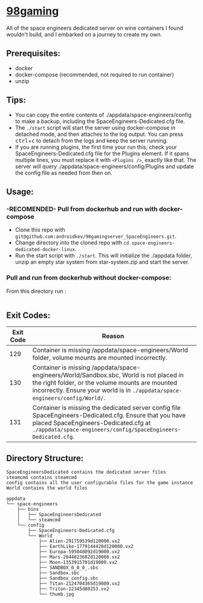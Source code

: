 # [98gaming](https://github.com/androidkev/98gamingserver_SpaceEngineers)

All of the space engineers dedicated server on wine containers I found wouldn't build, and I embarked on a journey to create my own.

## Prerequisites:
* docker
* docker-compose (recommended, not required to run container)
* unzip

## Tips:
* You can copy the entire contents of ./appdata/space-engineers/config to make a backup, including the SpaceEngineers-Dedicated.cfg file.
* The ```./start``` script will start the server using docker-compose in detached mode, and then attaches to the log output. You can press <kbd>ctrl</kbd>+<kbd>c</kbd> to detach from the logs and keep the server running.
* If you are running plugins, the first time your run this, check your SpaceEngineers-Dedicated.cfg file for the Plugins element. If it spans multiple lines, you must replace it with ```<Plugins />```, exactly like that. The server will query ./appdata/space-engineers/config/Plugins and update the config file as needed from then on.

## Usage:

### -RECOMENDED- Pull from dockerhub and run with docker-compose

* Clone this repo with ```git@github.com:androidkev/98gamingserver_SpaceEngineers.git```.
* Change directory into the cloned repo with ```cd space-engineers-dedicated-docker-linux```.
* Run the start script with ```./start```. This will initialize the ./appdata folder, unzip an empty star system from star-system.zip and start the server.

### Pull and run from dockerhub without docker-compose:
From this directory run :

``` 

```

## Exit Codes:
| Exit Code | Reason |
| - | - |
| 129 | Container is missing /appdata/space-engineers/World folder, volume mounts are mounted incorrectly. |
| 130 | Container is missing /appdata/space-engineers/World/Sandbox.sbc, World is not placed in the right folder, or the volume mounts are mounted incorrectly. Ensure your world is in ```./appdata/space-engineers/config/World/```.|
| 131 | Container is missing the dedicated server config file SpaceEngineers-Dedicated.cfg. Ensure that you have placed SpaceEngineers-Dedicated.cfg at ```./appdata/space-engineers/config/SpaceEngineers-Dedicated.cfg```. |

## Directory Structure:
```
SpaceEngineersDedicated contains the dedicated server files
steamcmd contains steamcmd
config contains all the user configurable files for the game instance
World contains the world files

appdata
└── space-engineers
    ├── bins
    │   ├── SpaceEngineersDedicated 
    │   └── steamcmd 
    └── config 
        ├── SpaceEngineers-Dedicated.cfg
        └── World
            ├── Alien-291759539d120000.vx2
            ├── EarthLike-1779144428d120000.vx2
            ├── Europa-595048092d19000.vx2
            ├── Mars-2044023682d120000.vx2
            ├── Moon-1353915701d19000.vx2
            ├── SANDBOX_0_0_0_.sbs
            ├── Sandbox.sbc
            ├── Sandbox_config.sbc
            ├── Titan-2124704365d19000.vx2
            ├── Triton-12345d80253.vx2
            └── thumb.jpg

```